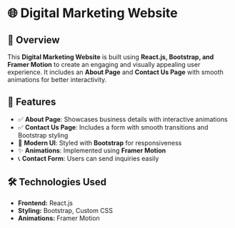 # 🌐 Digital Marketing Website

## 🚀 Overview
This **Digital Marketing Website** is built using **React.js, Bootstrap, and Framer Motion** to create an engaging and visually appealing user experience. It includes an **About Page** and **Contact Us Page** with smooth animations for better interactivity.

## 🎯 Features
- ✅ **About Page**: Showcases business details with interactive animations  
- ✅ **Contact Us Page**: Includes a form with smooth transitions and Bootstrap styling  
- 🎨 **Modern UI**: Styled with **Bootstrap** for responsiveness  
- ✨ **Animations**: Implemented using **Framer Motion**  
- 📞 **Contact Form**: Users can send inquiries easily  

## 🛠️ Technologies Used
- **Frontend:** React.js  
- **Styling:** Bootstrap, Custom CSS  
- **Animations:** Framer Motion  
 


